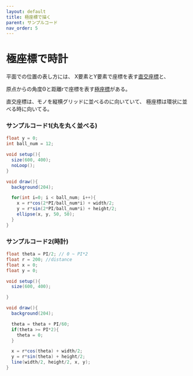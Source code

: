 ```yaml
---
layout: default
title: 極座標で描く
parent: サンプルコード
nav_order: 5
---
```


# 極座標で時計

平面での位置の表し方には、
X要素とY要素で座標を表す[直交座標](https://ja.wikipedia.org/wiki/%E7%9B%B4%E4%BA%A4%E5%BA%A7%E6%A8%99%E7%B3%BB)と、

原点からの角度Θと距離rで座標を表す[極座標](https://ja.wikipedia.org/wiki/%E6%A5%B5%E5%BA%A7%E6%A8%99%E7%B3%BB)がある。

直交座標は、モノを縦横グリッドに並べるのに向いていて、
極座標は環状に並べる時に向いてる。


### サンプルコード1(丸を丸く並べる)

```java
float y = 0;
int ball_num = 12;

void setup(){
  size(600, 400);
  noLoop();
}

void draw(){
  background(204);

  for(int i=0; i < ball_num; i++){
    x = r*cos(2*PI/ball_num*i) + width/2;
    y = r*sin(2*PI/ball_num*i) + height/2;
    ellipse(x, y, 50, 50);
  }
}
```


### サンプルコード2(時計)

```java
float theta = PI/2; // 0 ~ PI*2
float r = 200; //distance
float x = 0;
float y = 0;

void setup(){
  size(600, 400);

}

void draw(){
  background(204);

  theta = theta + PI/60;
  if(theta >= PI*2){
    theta = 0;
  }

  x = r*cos(theta) + width/2;
  y = r*sin(theta) + height/2;
  line(width/2, height/2, x, y);
}
```
